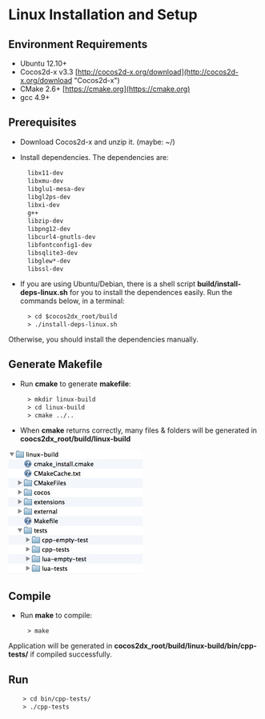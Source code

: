 # Linux Installation and Setup

## Environment Requirements
* Ubuntu 12.10+
* Cocos2d-x v3.3 [http://cocos2d-x.org/download](http://cocos2d-x.org/download "Cocos2d-x")
* CMake 2.6+ [https://cmake.org](https://cmake.org)
* gcc 4.9+

## Prerequisites
* Download Cocos2d-x and unzip it. (maybe: ~/)

* Install dependencies. The dependencies are:

		libx11-dev
		libxmu-dev
		libglu1-mesa-dev
		libgl2ps-dev
		libxi-dev
		g++
		libzip-dev
		libpng12-dev
		libcurl4-gnutls-dev
		libfontconfig1-dev
		libsqlite3-dev
		libglew*-dev
		libssl-dev

* If you are using Ubuntu/Debian, there is a shell script __build/install-deps-linux.sh__
for you to install the dependences easily. Run the commands below, in a terminal:

    	> cd $cocos2dx_root/build
    	> ./install-deps-linux.sh

Otherwise, you should install the dependencies manually.

## Generate Makefile

* Run __cmake__ to generate __makefile__:

    	> mkdir linux-build
    	> cd linux-build
    	> cmake ../..

* When __cmake__ returns correctly, many files & folders will be generated in
__coocs2dx_root/build/linux-build__

![](F-img/1.png "")

## Compile

* Run __make__ to compile:

    	> make

Application will be generated in __cocos2dx_root/build/linux-build/bin/cpp-tests/__
if compiled successfully.

## Run

		> cd bin/cpp-tests/
		> ./cpp-tests
